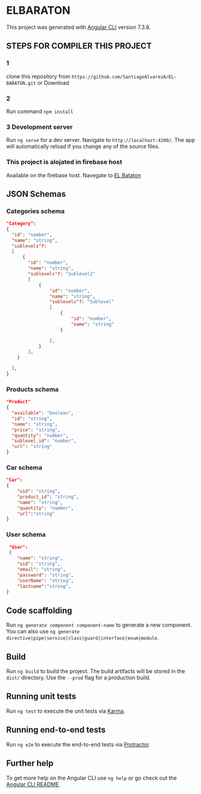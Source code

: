 # ELBARATON

This project was generated with [Angular CLI](https://github.com/angular/angular-cli) version 7.3.8.



## STEPS FOR COMPILER THIS PROJECT 

### 1
clone this repository from `https://github.com/SantiagoAlvarezA/EL-BARATON.git` or Download 

### 2
Run command `npm install`

### 3 Development server

Run `ng serve` for a dev server. Navigate to `http://localhost:4200/`.  The app will automatically reload if you change any of the source files.

### This project is alojated in firebase host

Available on the firebase host. Navegate to [EL Bataton](https://tiendaselbaraton.firebaseapp.com/#/) 


## JSON Schemas

### Categories schema

```json
"Category":
{
  "id": "number",
  "name": "string",
  "sublevels"?: 
  [
      {
        "id": "number",
        "name": "string",
        "sublevels"?: "Sublevel2"
        [
            {
                "id": "number",
                "name": "string",
                "sublevels"?: "Sublevel"
                [
                    {
                        "id": "number",
                        "name": "string"
                    }

                ],
            }
        ],
    }

  ],
}
```





### Products schema

```json
"Product"  
{
  "available": "boolean",
  "id": "string",
  "name": "string",
  "price": "string",
  "quantity": "number",
  "sublevel_id": "number",
  "url": "string"
}
```

### Car schema
```json
"Car": 
{
    "uid": "string",
    "product_id": "string",
    "name": "string",
    "quantity": "number",
    "url":"string"
}
```
### User schema
```json
 "User": 
 {
    "name": "string",
    "uid": "string",
    "email": "string",
    "password": "string",
    "userName": "string",
    "lastname":"string",
}

```



## Code scaffolding

Run `ng generate component component-name` to generate a new component. You can also use `ng generate directive|pipe|service|class|guard|interface|enum|module`.

## Build

Run `ng build` to build the project. The build artifacts will be stored in the `dist/` directory. Use the `--prod` flag for a production build.

## Running unit tests

Run `ng test` to execute the unit tests via [Karma](https://karma-runner.github.io).

## Running end-to-end tests

Run `ng e2e` to execute the end-to-end tests via [Protractor](http://www.protractortest.org/).

## Further help

To get more help on the Angular CLI use `ng help` or go check out the [Angular CLI README](https://github.com/angular/angular-cli/blob/master/README.md).
